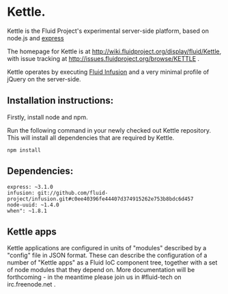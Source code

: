 Kettle.
===

Kettle is the Fluid Project's experimental server-side platform, based on node.js and [express](http://expressjs.com/)

The homepage for Kettle is at http://wiki.fluidproject.org/display/fluid/Kettle, with issue tracking at http://issues.fluidproject.org/browse/KETTLE .

Kettle operates by executing [Fluid Infusion](http://www.fluidproject.org/products/infusion/) and a very minimal profile of jQuery on the server-side.

Installation instructions:
-

Firstly, install node and npm.

Run the following command in your newly checked out Kettle repository. This
will install all dependencies that are required by Kettle.

    npm install

Dependencies:
-

    express: ~3.1.0
    infusion: git://github.com/fluid-project/infusion.git#c0ee40396fe44407d374915262e753b8bdc6d457
    node-uuid: ~1.4.0
    when": ~1.8.1

Kettle apps
-

Kettle applications are configured in units of "modules" described by a "config" file in JSON format. These can 
describe the configuration of a number of "Kettle apps" as a Fluid IoC component tree, together with a set of node modules that they depend on.
More documentation will be forthcoming - in the meantime please join us in #fluid-tech on irc.freenode.net .    